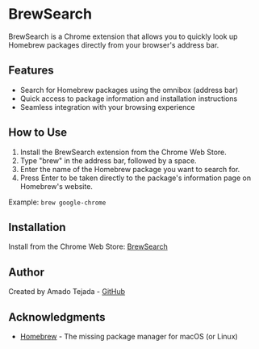 # BrewSearch

BrewSearch is a Chrome extension that allows you to quickly look up Homebrew packages directly from your browser's address bar.

## Features

- Search for Homebrew packages using the omnibox (address bar)
- Quick access to package information and installation instructions
- Seamless integration with your browsing experience

## How to Use

1. Install the BrewSearch extension from the Chrome Web Store.
2. Type "brew" in the address bar, followed by a space.
3. Enter the name of the Homebrew package you want to search for.
4. Press Enter to be taken directly to the package's information page on Homebrew's website.

Example: `brew google-chrome`

## Installation

Install from the Chrome Web Store: [BrewSearch](https://chromewebstore.google.com/detail/brewsearch/jgjgjgjgjgjgjgjgjgjgjgjgjgjgjgjg)

## Author

Created by Amado Tejada - [GitHub](https://github.com/amadotejada)

## Acknowledgments

- [Homebrew](https://brew.sh/) - The missing package manager for macOS (or Linux)
